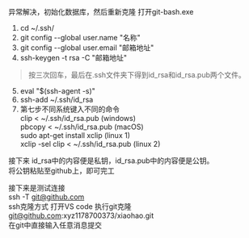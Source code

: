 异常解决，初始化数据库，然后重新克隆
打开git-bash.exe
1. cd ~/.ssh/
2. git config --global user.name "名称"
3. git config --global user.email "邮箱地址"
4. ssh-keygen -t rsa -C "邮箱地址"

> 按三次回车，最后在.ssh文件夹下得到id_rsa和id_rsa.pub两个文件。


5. eval "$(ssh-agent -s)"  
6. ssh-add ~/.ssh/id_rsa  
7. 第七步不同系统键入不同的命令  
   clip < ~/.ssh/id_rsa.pub   (windows)  
   pbcopy < ~/.ssh/id_rsa.pub (macOS)  
   sudo apt-get install xclip  (linux 1)  
   xclip -sel clip < ~/.ssh/id_rsa.pub (linux 2)  


接下来 id_rsa中的内容便是私钥，id_rsa.pub中的内容便是公钥。  
将公钥粘贴至github上，即可完工  


接下来是测试连接  
ssh -T git@github.com  
ssh克隆方式 打开VS code 执行git克隆   git@github.com:xyz1178700373/xiaohao.git  
在git中直接输入任意消息提交  